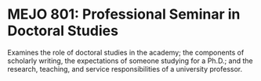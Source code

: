 # MEJO 801: Professional Seminar in Doctoral Studies

Examines the role of doctoral studies in the academy; the components of scholarly writing, the expectations of someone studying for a Ph.D.; and the research, teaching, and service responsibilities of a university professor.